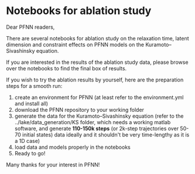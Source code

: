 # Notebooks for ablation study

Dear PFNN readers,

There are several notebooks for ablation study on the relaxation time, latent dimension and constraint effects on PFNN models on the Kuramoto–Sivashinsky equation.

If you are interested in the results of the ablation study data, please browse over the notebooks to find the final box of results.

If you wish to try the ablation results by yourself, here are the preparation steps for a smooth run:

1. create an environment for PFNN (at least refer to the environment.yml and install all)
2. download the PFNN repository to your working folder
3. generate the data for the Kuramoto–Sivashinsky equation (refer to the ../lake/data_generation/KS folder, which needs a working matlab software, and generate **110-150k steps** (or 2k-step trajectories over 50-70 initial states)  data ideally and it shouldn't be very time-lengthy as it is a 1D case)
4. load data and models properly in the notebooks
5. Ready to go!

Many thanks for your interest in PFNN!

